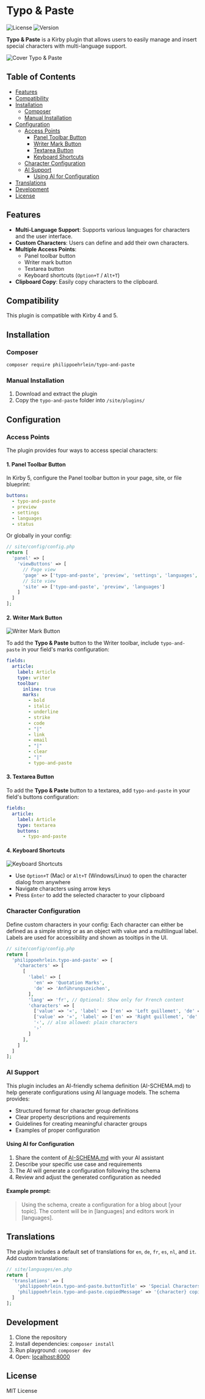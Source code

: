 # Typo & Paste

![License](https://img.shields.io/badge/license-MIT-green)
![Version](https://img.shields.io/badge/version-2.3.1-blue)

**Typo & Paste** is a Kirby plugin that allows users to easily manage and insert special characters with multi-language support.

![Cover Typo & Paste](.github/typo-and-paste-cover.png)

## Table of Contents

- [Features](#features)
- [Compatibility](#compatibility)
- [Installation](#installation)
  - [Composer](#composer)
  - [Manual Installation](#manual-installation)
- [Configuration](#configuration)
  - [Access Points](#access-points)
    - [Panel Toolbar Button](#1-panel-toolbar-button)
    - [Writer Mark Button](#2-writer-mark-button)
    - [Textarea Button](#3-textarea-button)
    - [Keyboard Shortcuts](#4-keyboard-shortcuts)
  - [Character Configuration](#character-configuration)
  - [AI Support](#ai-support)
    - [Using AI for Configuration](#using-ai-for-configuration)
- [Translations](#translations)
- [Development](#development)
- [License](#license)

## Features

- **Multi-Language Support**: Supports various languages for characters and the user interface.
- **Custom Characters**: Users can define and add their own characters.
- **Multiple Access Points**:
  - Panel toolbar button
  - Writer mark button
  - Textarea button
  - Keyboard shortcuts (`Option+T` / `Alt+T`)
- **Clipboard Copy**: Easily copy characters to the clipboard.

## Compatibility

This plugin is compatible with Kirby 4 and 5.

## Installation

### Composer

```bash
composer require philippoehrlein/typo-and-paste
```

### Manual Installation

1. Download and extract the plugin
2. Copy the `typo-and-paste` folder into `/site/plugins/`

## Configuration

### Access Points

The plugin provides four ways to access special characters:

#### 1. Panel Toolbar Button

In Kirby 5, configure the Panel toolbar button in your page, site, or file blueprint:

```yaml
buttons:
  - typo-and-paste
  - preview
  - settings
  - languages
  - status
```

Or globally in your config:

```php
// site/config/config.php
return [
  'panel' => [
    'viewButtons' => [
      // Page view
      'page' => ['typo-and-paste', 'preview', 'settings', 'languages', 'status'],
      // Site view
      'site' => ['typo-and-paste', 'preview', 'languages']
    ]
  ]
];
```

#### 2. Writer Mark Button

![Writer Mark Button](.github/typo-and-paste-mark-button.png)

To add the **Typo & Paste** button to the Writer toolbar, include `typo-and-paste` in your field's marks configuration:

```yaml
fields:
  article:
    label: Article
    type: writer
    toolbar:
      inline: true
      marks:
        - bold
        - italic
        - underline
        - strike
        - code
        - "|"
        - link
        - email
        - "|"
        - clear
        - "|"
        - typo-and-paste
```

#### 3. Textarea Button

To add the **Typo & Paste** button to a textarea, add `typo-and-paste` in your field's buttons configuration:

```yaml
fields:
  article:
    label: Article
    type: textarea
    buttons:
      - typo-and-paste
```

#### 4. Keyboard Shortcuts

![Keyboard Shortcuts](.github/typo-and-paste-dialog.png)

- Use `Option+T` (Mac) or `Alt+T` (Windows/Linux) to open the character dialog from anywhere
- Navigate characters using arrow keys
- Press `Enter` to add the selected character to your clipboard

### Character Configuration

Define custom characters in your config: Each character can either be defined as a simple string or as an object with value and a multilingual label. Labels are used for accessibility and shown as tooltips in the UI.

```php
// site/config/config.php
return [
  'philippoehrlein.typo-and-paste' => [
    'characters' => [
      [
        'label' => [
          'en' => 'Quotation Marks',
          'de' => 'Anführungszeichen',
        ],
        'lang' => 'fr', // Optional: Show only for French content
        'characters' => [
          ['value' => '«', 'label' => ['en' => 'Left guillemet', 'de' => 'Linkes Guillemets']],
          ['value' => '»', 'label' => ['en' => 'Right guillemet', 'de' => 'Rechtes Guillemets']],
          '‹', // also allowed: plain characters
          '›'
        ]
      ],
    ]
  ]
];
```

### AI Support

This plugin includes an AI-friendly schema definition (AI-SCHEMA.md) to help generate configurations using AI language models. The schema provides:

- Structured format for character group definitions
- Clear property descriptions and requirements
- Guidelines for creating meaningful character groups
- Examples of proper configuration

#### Using AI for Configuration

1. Share the content of <a href="https://raw.githubusercontent.com/philippoehrlein/typo-and-paste/main/AI-SCHEMA.md" target="_blank">AI-SCHEMA.md</a> with your AI assistant
2. Describe your specific use case and requirements
3. The AI will generate a configuration following the schema
4. Review and adjust the generated configuration as needed

#### Example prompt:

> Using the schema, create a configuration for a blog about [your topic]. The content will be in [languages] and editors work in [languages].

## Translations

The plugin includes a default set of translations for `en`, `de`, `fr`, `es`, `nl`, and `it`.
Add custom translations:

```php
// site/languages/en.php
return [
  'translations' => [
    'philippoehrlein.typo-and-paste.buttonTitle' => 'Special Characters',
    'philippoehrlein.typo-and-paste.copiedMessage' => '{character} copied to clipboard',
  ]
];
```

## Development

1. Clone the repository
2. Install dependencies: `composer install`
3. Run playground: `composer dev`
4. Open: [localhost:8000](http://localhost:8000)

## License

MIT License

